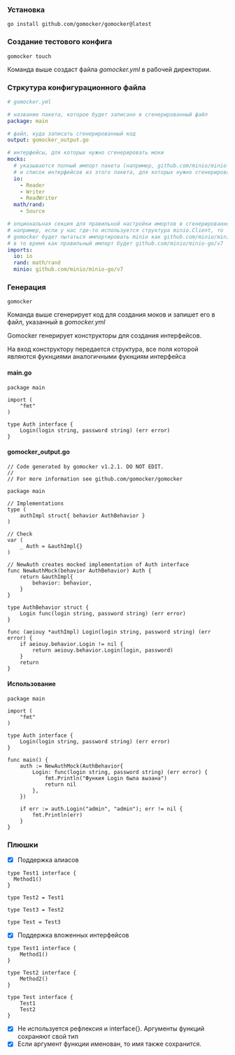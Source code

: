 ### Установка
```shell
go install github.com/gomocker/gomocker@latest
```
### Создание тестового конфига
```shell
gomocker touch
```
Команда выше создаст файла *gomocker.yml* в рабочей директории.
### Стркутура конфигурационного файла
```yaml
# gomocker.yml

# название пакета, которое будет записано в сгенерированный файл
package: main

# файл, куда записать сгенерированный код
output: gomocker_output.go

# интерфейсы, для которых нужно сгенерировать моки
mocks:
  # указывается полный импорт пакета (например, github.com/minio/minio-go/v7, или в случае с io просто io)
  # и список интерфейсов из этого пакета, для которых нужно сгенерировать код.
  io:
    - Reader
    - Writer
    - ReadWriter
  math/rand:
    - Source

# опциональная секция для правильной настройки имортов в сгенерированном коде
# например, если у нас где-то используется структура minio.Client, то
# gomocker будет пытаться импортировать minio как github.com/minio/minio-go
# в то время как правильный импорт будет github.com/minio/minio-go/v7
imports:
  io: io
  rand: math/rand
  minio: github.com/minio/minio-go/v7
```
### Генерация
```shell
gomocker
```
Команда выше сгенерирует код для создания моков и запишет его в файл, указанный в *gomocker.yml*

Gomocker генерирует конструкторы для создания интерфейсов.

На вход конструктору передается структура, все поля которой являются фукнциями аналогичными фукнциям интерфейса
#### main.go
```golang
package main

import (
	"fmt"
)

type Auth interface {
	Login(login string, password string) (err error)
}
```
#### gomocker_output.go
```golang
// Code generated by gomocker v1.2.1. DO NOT EDIT.
//
// For more information see github.com/gomocker/gomocker

package main

// Implementations
type (
	authImpl struct{ behavior AuthBehavior }
)

// Check
var (
	_ Auth = &authImpl{}
)

// NewAuth creates mocked implementation of Auth interface
func NewAuthMock(behavior AuthBehavior) Auth {
	return &authImpl{
		behavior: behavior,
	}
}

type AuthBehavior struct {
	Login func(login string, password string) (err error)
}

func (aeiouy *authImpl) Login(login string, password string) (err error) {
	if aeiouy.behavior.Login != nil {
		return aeiouy.behavior.Login(login, password)
	}
	return
}
```
#### Использование
```golang
package main

import (
	"fmt"
)

type Auth interface {
	Login(login string, password string) (err error)
}

func main() {
	auth := NewAuthMock(AuthBehavior{
		Login: func(login string, password string) (err error) {
			fmt.Println("Функия Login была вызана")
			return nil
		},
	})

	if err := auth.Login("admin", "admin"); err != nil {
		fmt.Println(err)
	}
}
```
### Плюшки
- [x] Поддержка алиасов
```golang
type Test1 interface {
  Method1()
}

type Test2 = Test1

type Test3 = Test2

type Test = Test3
```
- [x] Поддержка вложенных интерфейсов
```golang
type Test1 interface {
	Method1()
}

type Test2 interface {
	Method2()
}

type Test interface {
	Test1
	Test2
}
```
- [x] Не используется рефлексия и interface{}. Аргументы функций сохраняют свой тип
- [x] Если аргумент функции именован, то имя также сохранится.
